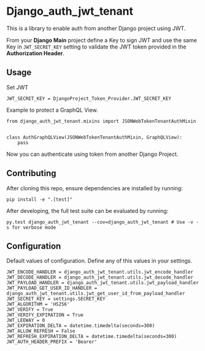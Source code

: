 # Django_auth_jwt_tenant
This is a library to enable auth from another Django project using JWT.

From your **Django Main** project define a Key to sign JWT and use the same Key in `JWT_SECRET_KEY` setting to validate the JWT token provided in the **Authorization Header**.

## Usage
Set JWT
```
JWT_SECRET_KEY = DjangoProject_Token_Provider.JWT_SECRET_KEY
```

Example to protect a GraphQL View.
```
from django_auth_jwt_tenant.mixins import JSONWebTokenTenantAuthMixin


class AuthGraphQLView(JSONWebTokenTenantAuthMixin, GraphQLView):
    pass
```

Now you can authenticate using token from another Django Project.

## Contributing
After cloning this repo, ensure dependencies are installed by running:

```
pip install -e ".[test]"
```

After developing, the full test suite can be evaluated by running:

```
py.test django_auth_jwt_tenant --cov=django_auth_jwt_tenant # Use -v -s for verbose mode
```

## Configuration
Default values of configuration. Define any of this values in your settings.
```
JWT_ENCODE_HANDLER = django_auth_jwt_tenant.utils.jwt_encode_handler
JWT_DECODE_HANDLER = django_auth_jwt_tenant.utils.jwt_decode_handler
JWT_PAYLOAD_HANDLER = django_auth_jwt_tenant.utils.jwt_payload_handler
JWT_PAYLOAD_GET_USER_ID_HANDLER = django_auth_jwt_tenant.utils.jwt_get_user_id_from_payload_handler
JWT_SECRET_KEY = settings.SECRET_KEY
JWT_ALGORITHM = 'HS256'
JWT_VERIFY = True
JWT_VERIFY_EXPIRATION = True
JWT_LEEWAY = 0
JWT_EXPIRATION_DELTA = datetime.timedelta(seconds=300)
JWT_ALLOW_REFRESH = False
JWT_REFRESH_EXPIRATION_DELTA = datetime.timedelta(seconds=300)
JWT_AUTH_HEADER_PREFIX = 'Bearer'
```